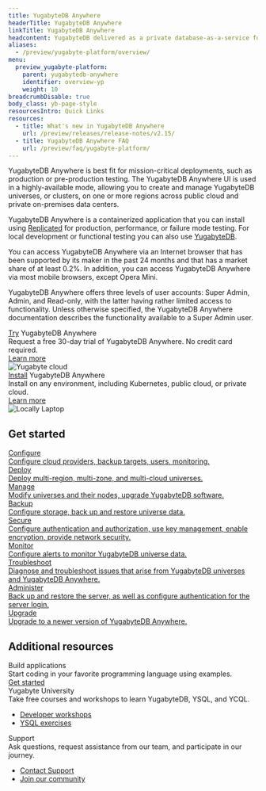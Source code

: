 ```yaml
---
title: YugabyteDB Anywhere
headerTitle: YugabyteDB Anywhere
linkTitle: YugabyteDB Anywhere
headcontent: YugabyteDB delivered as a private database-as-a-service for enterprises.
aliases:
  - /preview/yugabyte-platform/overview/
menu:
  preview_yugabyte-platform:
    parent: yugabytedb-anywhere
    identifier: overview-yp
    weight: 10
breadcrumbDisable: true
body_class: yb-page-style
resourcesIntro: Quick Links
resources:
  - title: What's new in YugabyteDB Anywhere
    url: /preview/releases/release-notes/v2.15/
  - title: YugabyteDB Anywhere FAQ
    url: /preview/faq/yugabyte-platform/
---
```


YugabyteDB Anywhere is best fit for mission-critical deployments, such as production or pre-production testing. The YugabyteDB Anywhere UI is used in a highly-available mode, allowing you to create and manage YugabyteDB universes, or clusters, on one or more regions across public cloud and private on-premises data centers.

YugabyteDB Anywhere is a containerized application that you can install using [Replicated](https://www.replicated.com/) for production, performance, or failure mode testing. For local development or functional testing you can also use [YugabyteDB](../quick-start/).

You can access YugabyteDB Anywhere via an Internet browser that has been supported by its maker in the past 24 months and that has a market share of at least 0.2%. In addition, you can access YugabyteDB Anywhere via most mobile browsers, except Opera Mini.

YugabyteDB Anywhere offers three levels of user accounts: Super Admin, Admin, and Read-only, with the latter having rather limited access to functionality. Unless otherwise specified, the YugabyteDB Anywhere documentation describes the functionality available to a Super Admin user.

<div class="row cloud-laptop">
  <div class="col-12 col-md-12 col-lg-6">
    <div class="border two-side">
      <div class="body">
        <div class="box-top">
          <a class="button-style purple" target="_blank" href="https://www.yugabyte.com/anywhere/"><span>Try</span></a>
          <span>YugabyteDB Anywhere</span>
        </div>
        <div class="body-content">Request a free 30-day trial of YugabyteDB Anywhere. No credit card required.</div>
        <a class="text-link" href="install-yugabyte-platform/" title="Learn more">Learn more</a>
      </div>
      <div class="image">
        <img class="icon" src="/images/homepage/yugabyte-in-cloud.png" title="Yugabyte cloud" aria-hidden="true">
      </div>
    </div>
  </div>
  <div class="col-12 col-md-12 col-lg-6">
    <div class="border two-side">
      <div class="body">
        <div class="box-top">
          <a class="button-style orange" href="install-yugabyte-platform/"><span>Install</span></a>
          <span>YugabyteDB Anywhere</span>
        </div>
        <div class="body-content">Install on any environment, including Kubernetes, public cloud, or private cloud.</div>
        <a class="text-link" href="install-yugabyte-platform/prerequisites/" title="Learn more">Learn more</a>
      </div>
      <div class="image">
        <img class="icon" src="/images/homepage/locally-laptop.png" title="Locally Laptop" aria-hidden="true">
      </div>
    </div>
  </div>
</div>

<div class="three-box-row">
  <div class="row">
    <h2 class="col-12">Get started</h2>
    <div class="col-12 col-md-6 col-lg-4">
      <a href="configure-yugabyte-platform/" title="Configure">
        <div class="box border">
          <div class="other-content">
            <div class="heading">Configure</div>
            <div class="detail-copy">Configure cloud providers, backup targets, users, monitoring.</div>
          </div>
        </div>
      </a>
    </div>
    <div class="col-12 col-md-6 col-lg-4">
      <a href="create-deployments/" title="Deploy">
        <div class="box border">
          <div class="other-content">
            <div class="heading">Deploy</div>
            <div class="detail-copy">Deploy multi-region, multi-zone, and multi-cloud universes.</div>
          </div>
        </div>
      </a>
    </div>
    <div class="col-12 col-md-6 col-lg-4">
      <a href="manage-deployments/" title="Manage">
        <div class="box border">
          <div class="other-content">
            <div class="heading">Manage</div>
            <div class="detail-copy">Modify universes and their nodes, upgrade YugabyteDB software.</div>
          </div>
        </div>
      </a>
    </div>
    <div class="col-12 col-md-6 col-lg-4">
      <a href="back-up-restore-universes/" title="Backup">
        <div class="box border">
          <div class="other-content">
            <div class="heading">Backup</div>
            <div class="detail-copy">Configure storage, back up and restore universe data.</div>
          </div>
        </div>
      </a>
    </div>
    <div class="col-12 col-md-6 col-lg-4">
      <a href="security/" title="Secure">
        <div class="box border">
          <div class="other-content">
            <div class="heading">Secure</div>
            <div class="detail-copy">Configure authentication and authorization, use key management, enable encryption, provide network security.</div>
          </div>
        </div>
      </a>
    </div>
    <div class="col-12 col-md-6 col-lg-4">
      <a href="alerts-monitoring/" title="Monitor">
        <div class="box border">
          <div class="other-content">
            <div class="heading">Monitor</div>
            <div class="detail-copy">Configure alerts to monitor YugabyteDB universe data.</div>
          </div>
        </div>
      </a>
    </div>    
    <div class="col-12 col-md-6 col-lg-4">
      <a href="troubleshoot/" title="Troubleshoot">
        <div class="box border">
          <div class="other-content">
            <div class="heading">Troubleshoot</div>
            <div class="detail-copy">Diagnose and troubleshoot issues that arise from YugabyteDB universes and YugabyteDB Anywhere.</div>
          </div>
        </div>
      </a>
    </div>        
    <div class="col-12 col-md-6 col-lg-4">
      <a href="administer-yugabyte-platform/" title="Administer">
        <div class="box border">
          <div class="other-content">
            <div class="heading">Administer</div>
            <div class="detail-copy">Back up and restore the server, as well as configure authentication for the server login.</div>
          </div>
        </div>
      </a>
    </div>        
    <div class="col-12 col-md-6 col-lg-4">
      <a href="upgrade/" title="Upgrade">
        <div class="box border">
          <div class="other-content">
            <div class="heading">Upgrade</div>
            <div class="detail-copy">Upgrade to a newer version of YugabyteDB Anywhere.</div>
          </div>
        </div>
      </a>
    </div>            

  </div>
</div>




<div class="three-box-row">
  <div class="row">
    <h2 class="col-12">Additional resources</h2>
    <div class="col-12 col-md-6 col-lg-4">
      <div class="box border two-side">
        <div class="other-content">
          <div class="heading">Build applications</div>
          <div class="detail-copy">Start coding in your favorite programming language using examples.</div>
          <a class="text-link" href="../develop/build-apps/" title="Get started">Get started</a>
        </div>
      </div>
    </div>
    <div class="col-12 col-md-6 col-lg-4">
      <div class="box border two-side">
        <div class="other-content">
          <div class="heading">Yugabyte University</div>
          <div class="detail-copy">Take free courses and workshops to learn YugabyteDB, YSQL, and YCQL.</div>
          <ul>
            <li><a class="text-link" target="_blank" href="https://university.yugabyte.com/collections/builder-workshop" title="Course 2" target="_blank" rel="noopener">Developer workshops</a></li>
            <li><a class="text-link" target="_blank" href="https://university.yugabyte.com/courses/ysql-exercises-simple-queries" title="Course 3" target="_blank" rel="noopener">YSQL exercises</a></li>
          </ul>
        </div>
      </div>
    </div>    
    <div class="col-12 col-md-6 col-lg-4">
      <div class="box border two-side">
        <div class="other-content">
          <div class="heading">Support</div>
          <div class="detail-copy">Ask questions, request assistance from our team, and participate in our journey.</div>
          <ul>
            <li><a class="text-link" target="_blank" href="https://support.yugabyte.com/hc/en-us/requests/new?ticket_form_id=360003113431" title="Contact Support">Contact Support</a></li>
            <li><a class="text-link" target="_blank" href="https://communityinviter.com/apps/yugabyte-db/register" title="Join our community">Join our community</a></li>
          </ul>
        </div>
      </div>
    </div>
  </div>
</div>


